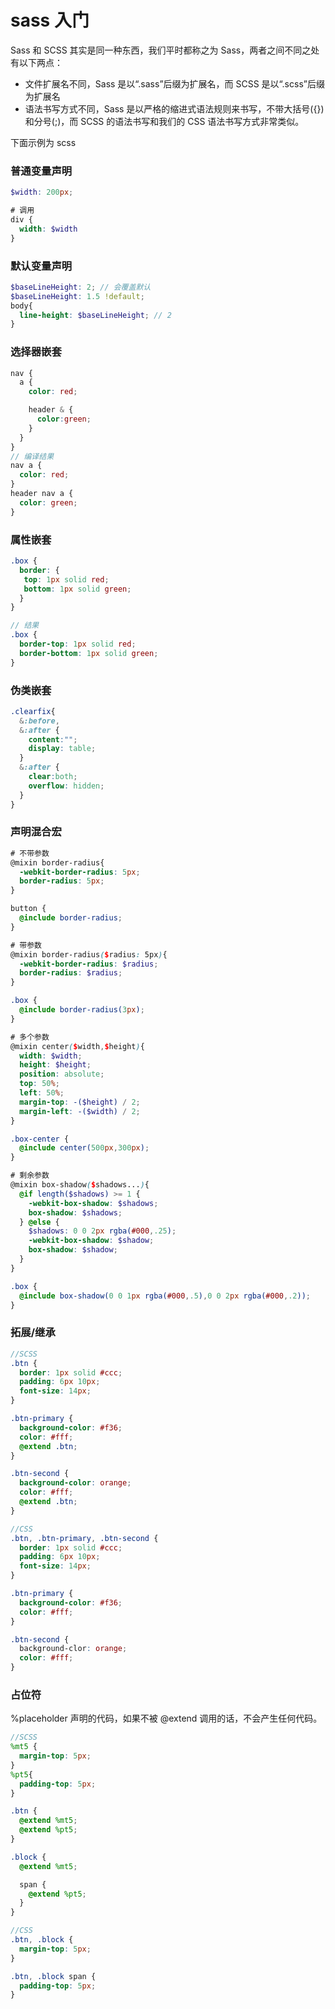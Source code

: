 # sass 入门

Sass 和 SCSS 其实是同一种东西，我们平时都称之为 Sass，两者之间不同之处有以下两点：

- 文件扩展名不同，Sass 是以“.sass”后缀为扩展名，而 SCSS 是以“.scss”后缀为扩展名
- 语法书写方式不同，Sass 是以严格的缩进式语法规则来书写，不带大括号({})和分号(;)，而 SCSS 的语法书写和我们的 CSS 语法书写方式非常类似。

下面示例为 scss

### 普通变量声明
```scss
$width: 200px;

# 调用
div {
  width: $width
}
```

### 默认变量声明

```scss
$baseLineHeight: 2; // 会覆盖默认
$baseLineHeight: 1.5 !default;
body{
  line-height: $baseLineHeight; // 2
}
```

### 选择器嵌套

```scss
nav {
  a {
    color: red;

    header & {
      color:green;
    }
  }
}
// 编译结果
nav a {
  color: red;
}
header nav a {
  color: green;
}
```

### 属性嵌套

```scss
.box {
  border: {
   top: 1px solid red;
   bottom: 1px solid green;
  }
}

// 结果
.box {
  border-top: 1px solid red;
  border-bottom: 1px solid green;
}
```

### 伪类嵌套

```scss
.clearfix{
  &:before,
  &:after {
    content:"";
    display: table;
  }
  &:after {
    clear:both;
    overflow: hidden;
  }
}
```

### 声明混合宏

```scss
# 不带参数
@mixin border-radius{
  -webkit-border-radius: 5px;
  border-radius: 5px;
}

button {
  @include border-radius;
}

# 带参数
@mixin border-radius($radius: 5px){
  -webkit-border-radius: $radius;
  border-radius: $radius;
}

.box {
  @include border-radius(3px);
}

# 多个参数
@mixin center($width,$height){
  width: $width;
  height: $height;
  position: absolute;
  top: 50%;
  left: 50%;
  margin-top: -($height) / 2;
  margin-left: -($width) / 2;
}

.box-center {
  @include center(500px,300px);
}

# 剩余参数
@mixin box-shadow($shadows...){
  @if length($shadows) >= 1 {
    -webkit-box-shadow: $shadows;
    box-shadow: $shadows;
  } @else {
    $shadows: 0 0 2px rgba(#000,.25);
    -webkit-box-shadow: $shadow;
    box-shadow: $shadow;
  }
}

.box {
  @include box-shadow(0 0 1px rgba(#000,.5),0 0 2px rgba(#000,.2));
}
```

### 拓展/继承

```scss
//SCSS
.btn {
  border: 1px solid #ccc;
  padding: 6px 10px;
  font-size: 14px;
}

.btn-primary {
  background-color: #f36;
  color: #fff;
  @extend .btn;
}

.btn-second {
  background-color: orange;
  color: #fff;
  @extend .btn;
}

//CSS
.btn, .btn-primary, .btn-second {
  border: 1px solid #ccc;
  padding: 6px 10px;
  font-size: 14px;
}

.btn-primary {
  background-color: #f36;
  color: #fff;
}

.btn-second {
  background-clor: orange;
  color: #fff;
}
```

### 占位符

%placeholder 声明的代码，如果不被 @extend 调用的话，不会产生任何代码。

```scss
//SCSS
%mt5 {
  margin-top: 5px;
}
%pt5{
  padding-top: 5px;
}

.btn {
  @extend %mt5;
  @extend %pt5;
}

.block {
  @extend %mt5;

  span {
    @extend %pt5;
  }
}

//CSS
.btn, .block {
  margin-top: 5px;
}

.btn, .block span {
  padding-top: 5px;
}
```